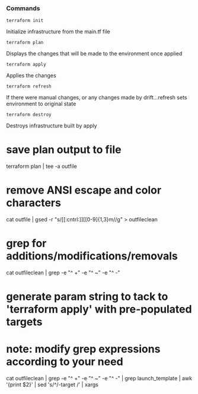 ### Commands

`terraform init` 

Initialize infrastructure from the main.tf file

`terraform plan` 

Displays the changes that will be made to the environment once applied

`terraform apply` 

Applies the changes 

`terraform refresh` 

If there were manual changes, or any changes made by drift...refresh sets environment to original state

`terraform destroy` 

Destroys infrastructure built by apply


# save plan output to file
terraform plan | tee -a outfile

# remove ANSI escape and color characters
cat outfile | gsed -r "s/[[:cntrl:]]\[[0-9]{1,3}m//g" > outfileclean

# grep for additions/modifications/removals
cat outfileclean | grep -e "^  +" -e "^  ~" -e "^  -"

# generate param string to tack to 'terraform apply' with pre-populated targets
# note: modify grep expressions according to your need
cat outfileclean | grep -e "^  +" -e "^  ~" -e "^  -" | grep launch_template | awk '{print $2}' | sed 's/^/-target /' | xargs

